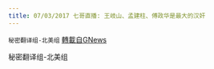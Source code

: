 ```yaml
---
title: 07/03/2017 七哥直播: 王岐山、孟建柱、傅政华是最大的汉奸
---
```

`秘密翻译组-北美组` [轉載自GNews](https://gnews.org/zh-hans/1583623/)

秘密翻译组-北美组
